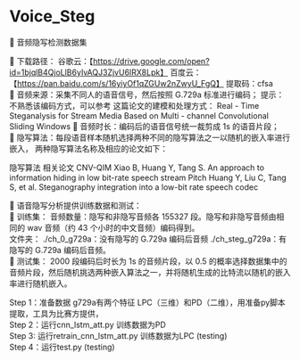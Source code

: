 # Voice_Steg
 音频隐写检测数据集 
 
 下载路径： 谷歌云：【https://drive.google.com/open?id=1bjqlB4QjoLlB6yIvAQJ3ZjvU6IRX8Lpk】 
百度云：【https://pan.baidu.com/s/16yiyOf1qZGUw2nZwyU_FgQ】 提取码：cfsa  
 音频来源：采集不同人的语音信号，然后按照 G.729a 标准进行编码； 提示： 不熟悉该编码方式，可以参考 这篇论文的建模和处理方式： Real - Time Steganalysis for Stream Media Based on Multi - channel Convolutional Sliding Windows
  音频时长：编码后的语音信号统一裁剪成 1s 的语音片段；  
  隐写算法：每段语音样本随机选择两种不同的隐写算法之一以随机的嵌入率进行嵌入， 两种隐写算法名称及相应的论文如下： 
 
隐写算法 相关论文 
CNV-QIM 
Xiao B, Huang Y, Tang S. An approach to information hiding in low bit-rate speech stream 
Pitch 
Huang Y, Liu C, Tang S, et al. Steganography integration into a low-bit rate speech codec   

 语音隐写分析提供训练数据和测试：   
 训练集：  音频数量：隐写和非隐写音频各 155327 段。隐写和非隐写音频由相同的 wav 音频（约 43 个小时的中文音频）编码得到。    
文件夹：   ./ch_0_g729a：没有隐写的 G.729a 编码后音频   ./ch_steg_g729a：有隐写的 G.729a 编码后音频。  
 测试集：  2000 段编码后时长为 1s 的音频片段，以 0.5 的概率选择数据集中的音频片段，然后随机挑选两种嵌入算法之一，并将随机生成的比特流以随机的嵌入率进行随机嵌入。 
 

Step 1：准备数据 g729a有两个特征 LPC（三维）和PD（二维），用准备py脚本提取，工具为比赛方提供，  
Step 2：运行cnn_lstm_att.py 训练数据为PD  
Step 3: 运行retrain_cnn_lstm_att.py 训练数据为LPC (testing)  
Step 4：运行test.py (testing)  



